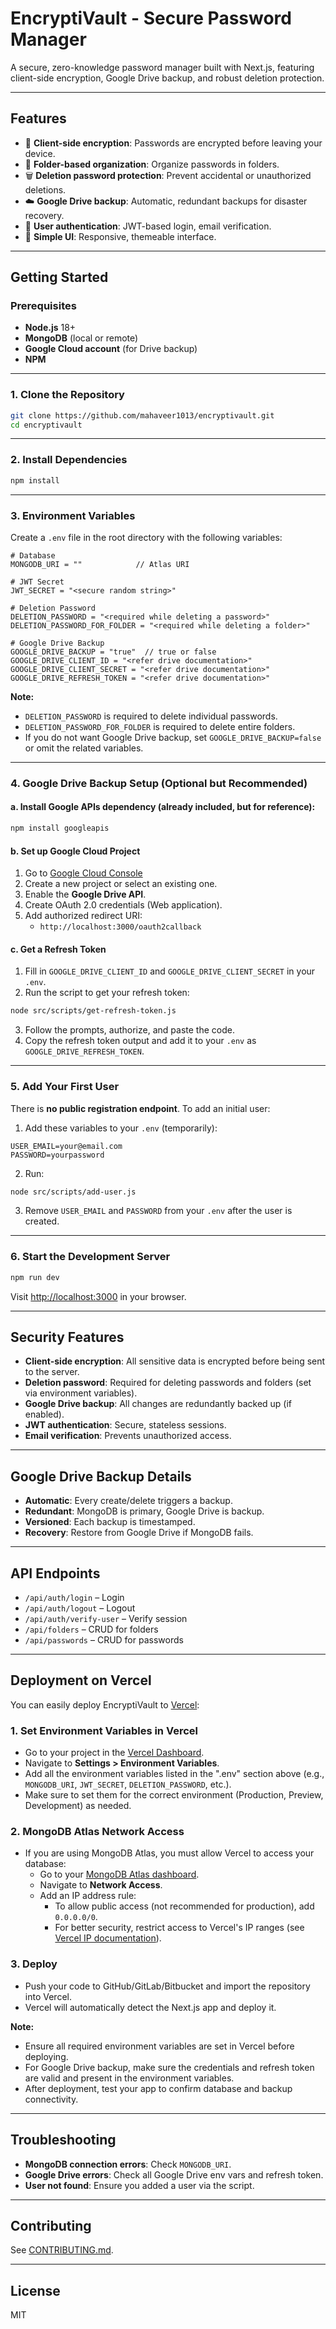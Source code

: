 # EncryptiVault - Secure Password Manager

A secure, zero-knowledge password manager built with Next.js, featuring client-side encryption, Google Drive backup, and robust deletion protection.

---

## Features

- 🔐 **Client-side encryption**: Passwords are encrypted before leaving your device.
- 📁 **Folder-based organization**: Organize passwords in folders.
- 🗑️ **Deletion password protection**: Prevent accidental or unauthorized deletions.
- ☁️ **Google Drive backup**: Automatic, redundant backups for disaster recovery.
- 👤 **User authentication**: JWT-based login, email verification.
- 🎨 **Simple UI**: Responsive, themeable interface.

---

## Getting Started

### Prerequisites

- **Node.js** 18+
- **MongoDB** (local or remote)
- **Google Cloud account** (for Drive backup)
- **NPM**

---

### 1. Clone the Repository

```bash
git clone https://github.com/mahaveer1013/encryptivault.git
cd encryptivault
```

---

### 2. Install Dependencies

```bash
npm install
```

---

### 3. Environment Variables

Create a `.env` file in the root directory with the following variables:

```env
# Database
MONGODB_URI = ""            // Atlas URI

# JWT Secret
JWT_SECRET = "<secure random string>"

# Deletion Password
DELETION_PASSWORD = "<required while deleting a password>"
DELETION_PASSWORD_FOR_FOLDER = "<required while deleting a folder>"

# Google Drive Backup
GOOGLE_DRIVE_BACKUP = "true"  // true or false
GOOGLE_DRIVE_CLIENT_ID = "<refer drive documentation>"
GOOGLE_DRIVE_CLIENT_SECRET = "<refer drive documentation>"
GOOGLE_DRIVE_REFRESH_TOKEN = "<refer drive documentation>"
```

**Note:**
- `DELETION_PASSWORD` is required to delete individual passwords.
- `DELETION_PASSWORD_FOR_FOLDER` is required to delete entire folders.
- If you do not want Google Drive backup, set `GOOGLE_DRIVE_BACKUP=false` or omit the related variables.

---

### 4. Google Drive Backup Setup (Optional but Recommended)

#### a. Install Google APIs dependency (already included, but for reference):

```bash
npm install googleapis
```

#### b. Set up Google Cloud Project

1. Go to [Google Cloud Console](https://console.cloud.google.com/)
2. Create a new project or select an existing one.
3. Enable the **Google Drive API**.
4. Create OAuth 2.0 credentials (Web application).
5. Add authorized redirect URI:
   - `http://localhost:3000/oauth2callback`

#### c. Get a Refresh Token

1. Fill in `GOOGLE_DRIVE_CLIENT_ID` and `GOOGLE_DRIVE_CLIENT_SECRET` in your `.env`.
2. Run the script to get your refresh token:

```bash
node src/scripts/get-refresh-token.js
```

3. Follow the prompts, authorize, and paste the code.
4. Copy the refresh token output and add it to your `.env` as `GOOGLE_DRIVE_REFRESH_TOKEN`.

---

### 5. Add Your First User

There is **no public registration endpoint**. To add an initial user:

1. Add these variables to your `.env` (temporarily):

```env
USER_EMAIL=your@email.com
PASSWORD=yourpassword
```

2. Run:

```bash
node src/scripts/add-user.js
```

3. Remove `USER_EMAIL` and `PASSWORD` from your `.env` after the user is created.

---

### 6. Start the Development Server

```bash
npm run dev
```

Visit [http://localhost:3000](http://localhost:3000) in your browser.

---

## Security Features

- **Client-side encryption**: All sensitive data is encrypted before being sent to the server.
- **Deletion password**: Required for deleting passwords and folders (set via environment variables).
- **Google Drive backup**: All changes are redundantly backed up (if enabled).
- **JWT authentication**: Secure, stateless sessions.
- **Email verification**: Prevents unauthorized access.

---

## Google Drive Backup Details

- **Automatic**: Every create/delete triggers a backup.
- **Redundant**: MongoDB is primary, Google Drive is backup.
- **Versioned**: Each backup is timestamped.
- **Recovery**: Restore from Google Drive if MongoDB fails.

---

## API Endpoints

- `/api/auth/login` – Login
- `/api/auth/logout` – Logout
- `/api/auth/verify-user` – Verify session
- `/api/folders` – CRUD for folders
- `/api/passwords` – CRUD for passwords

---

## Deployment on Vercel

You can easily deploy EncryptiVault to [Vercel](https://vercel.com/):

### 1. Set Environment Variables in Vercel

- Go to your project in the [Vercel Dashboard](https://vercel.com/dashboard).
- Navigate to **Settings > Environment Variables**.
- Add all the environment variables listed in the ".env" section above (e.g., `MONGODB_URI`, `JWT_SECRET`, `DELETION_PASSWORD`, etc.).
- Make sure to set them for the correct environment (Production, Preview, Development) as needed.

### 2. MongoDB Atlas Network Access

- If you are using MongoDB Atlas, you must allow Vercel to access your database:
  - Go to your [MongoDB Atlas dashboard](https://cloud.mongodb.com/).
  - Navigate to **Network Access**.
  - Add an IP address rule:
    - To allow public access (not recommended for production), add `0.0.0.0/0`.
    - For better security, restrict access to Vercel's IP ranges (see [Vercel IP documentation](https://vercel.com/docs/edge-network/regions#vercel-ip-addresses)).

### 3. Deploy

- Push your code to GitHub/GitLab/Bitbucket and import the repository into Vercel.
- Vercel will automatically detect the Next.js app and deploy it.

**Note:**
- Ensure all required environment variables are set in Vercel before deploying.
- For Google Drive backup, make sure the credentials and refresh token are valid and present in the environment variables.
- After deployment, test your app to confirm database and backup connectivity.

---

## Troubleshooting

- **MongoDB connection errors**: Check `MONGODB_URI`.
- **Google Drive errors**: Check all Google Drive env vars and refresh token.
- **User not found**: Ensure you added a user via the script.

---

## Contributing

See [CONTRIBUTING.md](CONTRIBUTING.md).

---

## License

MIT
